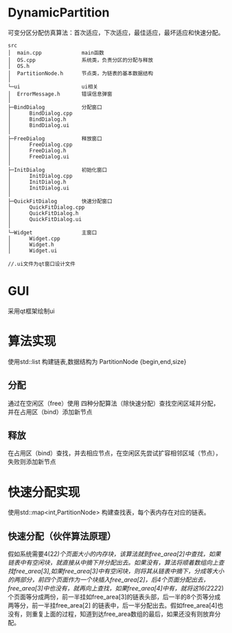 # DynamicPartition
可变分区分配仿真算法：首次适应，下次适应，最佳适应，最坏适应和快速分配。
````
src
│  main.cpp             main函数
│  OS.cpp               系统类，负责分区的分配与释放
│  OS.h
│  PartitionNode.h      节点类，为链表的基本数据结构
│
└─ui                    ui相关
│  ErrorMessage.h       错误信息弹窗
│
├─BindDialog            分配窗口
│      BindDialog.cpp
│      BindDialog.h
│      BindDialog.ui
│
├─FreeDialog            释放窗口
│      FreeDialog.cpp
│      FreeDialog.h
│      FreeDialog.ui
│
├─InitDialog            初始化窗口
│      InitDialog.cpp
│      InitDialog.h
│      InitDialog.ui
│
├─QuickFitDialog        快速分配窗口
│      QuickFitDialog.cpp
│      QuickFitDialog.h
│      QuickFitDialog.ui
│
└─Widget                主窗口
│      Widget.cpp
│      Widget.h
│      Widget.ui

//.ui文件为qt窗口设计文件
````

















# GUI
采用qt框架绘制ui

# 算法实现
使用std::list 构建链表,数据结构为 PartitionNode {begin,end,size} 
## 分配
通过在空闲区（free）使用 四种分配算法（除快速分配）查找空闲区域并分配，并在占用区（bind）添加新节点
## 释放
在占用区（bind）查找，并去相应节点，在空闲区先尝试扩容相邻区域（节点），失败则添加新节点

# 快速分配实现
使用std::map<int,PartitionNode> 构建查找表，每个表内存在对应的链表。
## 快速分配（伙伴算法原理）
假如系统需要4(2*2)个页面大小的内存块，该算法就到free_area[2]中查找，如果链表中有空闲块，就直接从中摘下并分配出去。如果没有，算法将顺着数组向上查找free_area[3],如果free_area[3]中有空闲块，则将其从链表中摘下，分成等大小的两部分，前四个页面作为一个块插入free_area[2]，后4个页面分配出去，free_area[3]中也没有，就再向上查找，如果free_area[4]中有，就将这16(2*2*2*2)个页面等分成两份，前一半挂如free_area[3]的链表头部，后一半的8个页等分成两等分，前一半挂free_area[2]
的链表中，后一半分配出去。假如free_area[4]也没有，则重复上面的过程，知道到达free_area数组的最后，如果还没有则放弃分配。